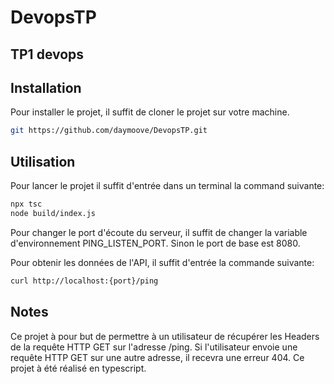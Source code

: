 # DevopsTP

## TP1 devops

## Installation
Pour installer le projet, il suffit de cloner le projet sur votre machine.
```bash
git https://github.com/daymoove/DevopsTP.git
```

## Utilisation
Pour lancer le projet il suffit d'entrée dans un terminal la command suivante:
```bash
npx tsc
node build/index.js
```

Pour changer le port d'écoute du serveur, il suffit de changer la variable d'environnement PING_LISTEN_PORT. Sinon le port de base est 8080.

Pour obtenir les données de l'API, il suffit d'entrée la commande suivante:
```bash
curl http://localhost:{port}/ping
```

## Notes
Ce projet à pour but de permettre à un utilisateur de récupérer les Headers de la requête HTTP GET sur l'adresse /ping.
Si l'utilisateur envoie une requête HTTP GET sur une autre adresse, il recevra une erreur 404. Ce projet à été réalisé en typescript.